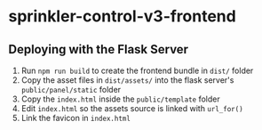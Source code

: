 # sprinkler-control-v3-frontend

## Deploying with the Flask Server

1. Run `npm run build` to create the frontend bundle in `dist/` folder
2. Copy the asset files in `dist/assets/` into the flask server's `public/panel/static` folder
3. Copy the `index.html` inside the `public/template` folder
4. Edit `index.html` so the assets source is linked with `url_for()`
5. Link the favicon in `index.html`
